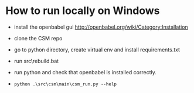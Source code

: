 # How to run locally on Windows
- install the openbabel gui http://openbabel.org/wiki/Category:Installation

- clone the CSM repo

- go to python directory, create virtual env and install requirements.txt

- run src\rebuild.bat

- run python and check that openbabel is installed correctly.  
- `python .\src\csm\main\csm_run.py --help`  